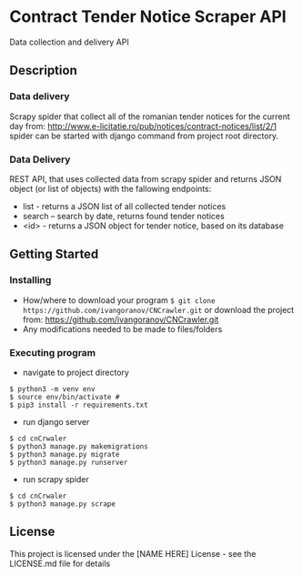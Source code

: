 # Contract Tender Notice Scraper API
Data collection and delivery API

## Description
### Data delivery
Scrapy spider that collect all of the romanian tender notices for the current day from: http://www.e-licitatie.ro/pub/notices/contract-notices/list/2/1  
spider can be started with django command from project root directory.
### Data Delivery
REST API, that uses collected data from scrapy spider and returns JSON object (or list of
objects) with the fallowing endpoints:
* list - returns a JSON list of all collected tender notices
* search – search by date, returns found tender notices
* &lt;id&gt; - returns a JSON object for tender notice, based on its database

## Getting Started

### Installing

* How/where to download your program
```$ git clone https://github.com/ivangoranov/CNCrawler.git```
or download the project from: https://github.com/ivangoranov/CNCrawler.git
* Any modifications needed to be made to files/folders

### Executing program

* navigate to project directory
```
$ python3 -m venv env
$ source env/bin/activate #
$ pip3 install -r requirements.txt
```

* run django server
```
$ cd cnCrwaler
$ python3 manage.py makemigrations
$ python3 manage.py migrate
$ python3 manage.py runserver
```
* run scrapy spider
```
$ cd cnCrwaler
$ python3 manage.py scrape
```

## License

This project is licensed under the [NAME HERE] License - see the LICENSE.md file for details

